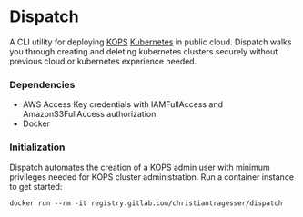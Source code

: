 # Dispatch
A CLI utility for deploying [KOPS](https://github.com/kubernetes/kops) [Kubernetes](https://kubernetes.io/) in public cloud. Dispatch walks you through creating and deleting kubernetes clusters securely without previous cloud or kubernetes experience needed.

### Dependencies
* AWS Access Key credentials with IAMFullAccess and AmazonS3FullAccess authorization.
* Docker

### Initialization
Dispatch automates the creation of a KOPS admin user with minimum privileges needed for KOPS cluster administration. Run a container instance to get started:
```
docker run --rm -it registry.gitlab.com/christiantragesser/dispatch
```